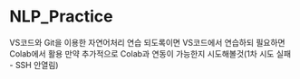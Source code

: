 # NLP_Practice
VS코드와 Git을 이용한 자연어처리 연습
되도록이면 VS코드에서 연습하되
필요하면 Colab에서 활용
만약 추가적으로 Colab과 연동이 가능한지 시도해볼것(1차 시도 실패 - SSH 안열림)